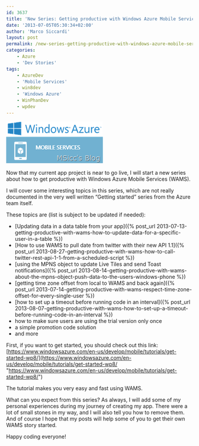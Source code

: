 ```yaml
---
id: 3637
title: 'New Series: Getting productive with Windows Azure Mobile Services (WAMS)'
date: '2013-07-05T05:30:34+02:00'
author: 'Marco Siccardi'
layout: post
permalink: /new-series-getting-productive-with-windows-azure-mobile-services-wams/
categories:
    - Azure
    - 'Dev Stories'
tags:
    - AzureDev
    - 'Mobile Services'
    - win8dev
    - 'Windows Azure'
    - WinPhanDev
    - wpdev
---
```


![WAMS](/assets/img/2013/07/WAMS.png "WAMS")

Now that my current app project is near to go live, I will start a new series about how to get productive with Windows Azure Mobile Services (WAMS).

I will cover some interesting topics in this series, which are not really documented in the very well written “Getting started” series from the Azure team itself.

These topics are (list is subject to be updated if needed):

- [Updating data in a data table from your app]({% post_url 2013-07-13-getting-productive-with-wams-how-to-update-data-for-a-specific-user-in-a-table %})
- [How to use WAMS to pull date from twitter with their new API 1.1]({% post_url 2013-08-27-getting-productive-with-wams-how-to-call-twitter-rest-api-1-1-from-a-scheduled-script %})
- [using the MPNS object to update Live Tiles and send Toast notifications]({% post_url 2013-08-14-getting-productive-with-wams-about-the-mpns-object-push-data-to-the-users-windows-phone %})
- [getting time zone offset from local to WAMS and back again]({% post_url 2013-07-14-getting-productive-with-wams-respect-time-zone-offset-for-every-single-user %})
- [how to set up a timeout before running code in an interval]({% post_url 2013-08-07-getting-productive-with-wams-how-to-set-up-a-timeout-before-running-code-in-an-interval %})
- how to make sure users are using the trial version only once
- a simple promotion code solution
- and more

First, if you want to get started, you should check out this link: [https://www.windowsazure.com/en-us/develop/mobile/tutorials/get-started-wp8/](https://www.windowsazure.com/en-us/develop/mobile/tutorials/get-started-wp8/ "https://www.windowsazure.com/en-us/develop/mobile/tutorials/get-started-wp8/")

The tutorial makes you very easy and fast using WAMS.

What can you expect from this series? As always, I will add some of my personal experiences during my journey of creating my app. There were a lot of small stones in my way, and I will also tell you how to remove them. And of course I hope that my posts will help some of you to get their own WAMS story started.

Happy coding everyone!